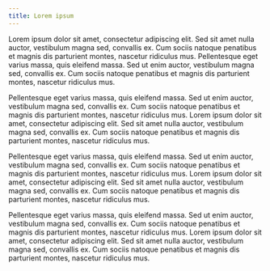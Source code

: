 ```yaml
---
title: Lorem ipsum 
---
```


Lorem ipsum dolor sit amet, consectetur adipiscing elit. Sed sit amet nulla auctor, vestibulum magna sed, convallis ex. Cum sociis natoque penatibus et magnis dis parturient montes, nascetur ridiculus mus. Pellentesque eget varius massa, quis eleifend massa. Sed ut enim auctor, vestibulum magna sed, convallis ex. Cum sociis natoque penatibus et magnis dis parturient montes, nascetur ridiculus mus.

Pellentesque eget varius massa, quis eleifend massa. Sed ut enim auctor, vestibulum magna sed, convallis ex. Cum sociis natoque penatibus et magnis dis parturient montes, nascetur ridiculus mus. Lorem ipsum dolor sit amet, consectetur adipiscing elit. Sed sit amet nulla auctor, vestibulum magna sed, convallis ex. Cum sociis natoque penatibus et magnis dis parturient montes, nascetur ridiculus mus.

Pellentesque eget varius massa, quis eleifend massa. Sed ut enim auctor, vestibulum magna sed, convallis ex. Cum sociis natoque penatibus et magnis dis parturient montes, nascetur ridiculus mus. Lorem ipsum dolor sit amet, consectetur adipiscing elit. Sed sit amet nulla auctor, vestibulum magna sed, convallis ex. Cum sociis natoque penatibus et magnis dis parturient montes, nascetur ridiculus mus.

Pellentesque eget varius massa, quis eleifend massa. Sed ut enim auctor, vestibulum magna sed, convallis ex. Cum sociis natoque penatibus et magnis dis parturient montes, nascetur ridiculus mus. Lorem ipsum dolor sit amet, consectetur adipiscing elit. Sed sit amet nulla auctor, vestibulum magna sed, convallis ex. Cum sociis natoque penatibus et magnis dis parturient montes, nascetur ridiculus mus.
